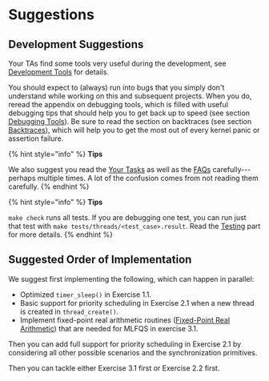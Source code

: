 # Suggestions

## Development Suggestions

Your TAs find some tools very useful during the development, see [Development Tools](../../appendix/development-tools.md) for details.

You should expect to (always) run into bugs that you simply don't understand while working on this and subsequent projects. When you do, reread the appendix on debugging tools, which is filled with useful debugging tips that should help you to get back up to speed (see section [Debugging Tools](../../getting-started/debug-and-test/debugging.md)). Be sure to read the section on backtraces (see section [Backtraces](../../getting-started/debug-and-test/debugging.md#backtraces)), which will help you to get the most out of every kernel panic or assertion failure.

{% hint style="info" %}
**Tips**

We also suggest you read the [Your Tasks](your-tasks.md) as well as the [FAQs](faq.md) carefully---perhaps multiple times. A lot of the confusion comes from not reading them carefully.
{% endhint %}

{% hint style="info" %}
**Tips**

`make check` runs all tests. If you are debugging one test, you can run just that test with `make tests/threads/<test_case>.result`. Read the [Testing](../../getting-started/debug-and-test/testing.md) part for more details.
{% endhint %}

## Suggested Order of Implementation

We suggest first implementing the following, which can happen in parallel:

* Optimized `timer_sleep()` in Exercise 1.1.
* Basic support for priority scheduling in Exercise 2.1 when a new thread is created in `thread_create()`.
* Implement fixed-point real arithmetic routines ([Fixed-Point Real Arithmetic](../../appendix/4.4bsd-scheduler.md#fixed-point-real-arithmetic)) that are needed for MLFQS in exercise 3.1.

Then you can add full support for priority scheduling in Exercise 2.1 by considering all other possible scenarios and the synchronization primitives.

Then you can tackle either Exercise 3.1 first or Exercise 2.2 first.
